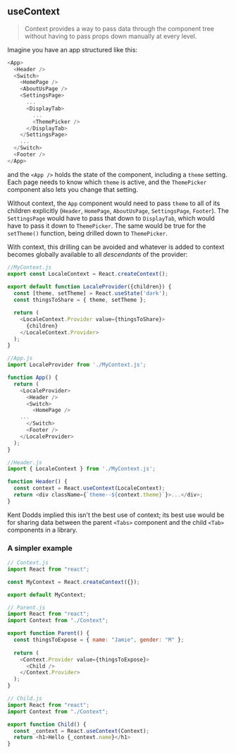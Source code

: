 ﻿## useContext

> Context provides a way to pass data through the component tree without having to pass props down manually at every level.

Imagine you have an app structured like this:

```javascript
<App>
  <Header />
  <Switch>
    <HomePage />
    <AboutUsPage />
    <SettingsPage>
      ...
      <DisplayTab>
        ...
        <ThemePicker />
      </DisplayTab>
    </SettingsPage>
    ...
  </Switch>
  <Footer />
</App>
```

and the `<App />` holds the state of the component, including a `theme` setting. Each page needs to know which `theme` is active, and the `ThemePicker` component also lets you change that setting.

Without context, the `App` component would need to pass `theme` to all of its children explicitly (`Header`, `HomePage`, `AboutUsPage`, `SettingsPage`, `Footer`). The `SettingsPage` would have to pass that down to `DisplayTab`, which would have to pass it down to `ThemePicker`.  The same would be true for the `setTheme()` function, being drilled down to `ThemePicker`.

With context, this drilling can be avoided and whatever is added to context becomes globally available to all _descendants_ of the provider:

```javascript
//MyContext.js
export const LocaleContext = React.createContext();
	
export default function LocaleProvider({children}) {
  const [theme, setTheme] = React.useState('dark');
  const thingsToShare = { theme, setTheme };

  return (
    <LocaleContext.Provider value={thingsToShare}>
      {children}
    </LocaleContext.Provider>
  );
}
```
```javascript
//App.js
import LocaleProvider from './MyContext.js';

function App() {
  return (
    <LocaleProvider>
      <Header />
      <Switch>
        <HomePage />
	...
      </Switch>
      <Footer />
    </LocaleProvider>
  );
}
```
```javascript
//Header.js
import { LocaleContext } from './MyContext.js';

function Header() {
  const context = React.useContext(LocaleContext);
  return <div className={`theme--${context.theme}`}>...</div>;
}
```

Kent Dodds implied this isn't the best use of context; its best use would be for sharing data between the parent `<Tabs>` component and the child `<Tab>` components in a library.

### A simpler example
```javascript
// Context.js
import React from "react";

const MyContext = React.createContext({});

export default MyContext;
```

```javascript
// Parent.js
import React from "react";
import Context from "./Context";

export function Parent() {
  const thingsToExpose = { name: "Jamie", gender: "M" };
  
  return (
    <Context.Provider value={thingsToExpose}>
      <Child />
    </Context.Provider>
  );
}
```

```javascript
// Child.js
import React from "react";
import Context from "./Context";

export function Child() {
  const _context = React.useContext(Context);
  return <h1>Hello {_context.name}</h1>
}
```
